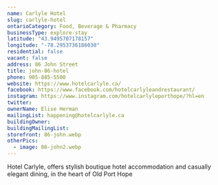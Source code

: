 ```yaml
---
name: Carlyle Hotel
slug: carlyle-hotel
ontarioCategory: Food, Beverage & Pharmacy
businessType: explore-stay
latitude: "43.9495707178157"
longitude: "-78.2953736186030"
residential: false
vacant: false
address: 86 John Street
title: john-86-hotel
phone: 905-885-5500
website: https://www.hotelcarlyle.ca/
facebook: https://www.facebook.com/hotelcarlyleandrestaurant/
instagram: https://www.instagram.com/hotelcarlyleporthope/?hl=en
twitter:
ownerName: Elise Herman
mailingList: happening@hotelcarlyle.ca
buildingOwner:
buildingMailingList:
storefront: 86-john.webp
otherPics:
  - image: 86-john2.webp
---
```


Hotel Carlyle, offers stylish boutique hotel accommodation and casually elegant dining, in the heart of Old Port Hope
